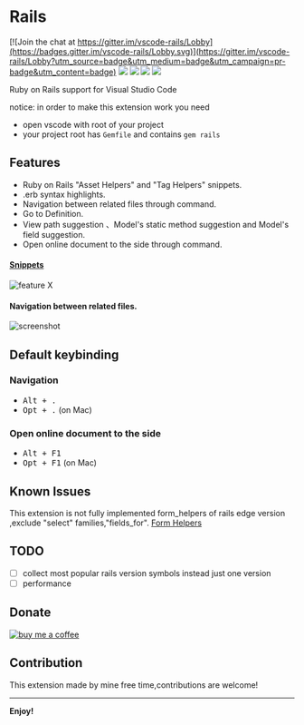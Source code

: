 # Rails

[![Join the chat at https://gitter.im/vscode-rails/Lobby](https://badges.gitter.im/vscode-rails/Lobby.svg)](https://gitter.im/vscode-rails/Lobby?utm_source=badge&utm_medium=badge&utm_campaign=pr-badge&utm_content=badge) 
[![](https://vsmarketplacebadge.apphb.com/version/bung87.rails.svg
)](https://marketplace.visualstudio.com/items?itemName=bung87.rails)
[![](https://vsmarketplacebadge.apphb.com/installs-short/bung87.rails.svg
)](https://marketplace.visualstudio.com/items?itemName=bung87.rails)
[![](https://vsmarketplacebadge.apphb.com/rating-short/bung87.rails.svg
)](https://marketplace.visualstudio.com/items?itemName=bung87.rails)
[![](https://vsmarketplacebadge.apphb.com/trending-monthly/bung87.rails.svg
)](https://marketplace.visualstudio.com/items?itemName=bung87.rails)


Ruby on Rails support for Visual Studio Code

notice: in order to make this extension work you need  
- open vscode with root of your project  
- your project root has `Gemfile` and contains `gem rails`  

## Features

- Ruby on Rails "Asset Helpers" and "Tag Helpers" snippets.
- .erb syntax highlights.
- Navigation between related files through command.
- Go to Definition.
- View path suggestion 、Model's static method suggestion and Model's field suggestion.
- Open online document to the side through command.

#### [Snippets](https://github.com/bung87/vscode-rails/blob/master/snippets)

![feature X](https://github.com/bung87/vscode-rails/raw/master/./images/vscode-rails.gif)

#### Navigation between related files.

![screenshot](https://github.com/bung87/vscode-rails/raw/master/./images/rails-nav.png)

## Default keybinding

### Navigation

- <kbd>Alt + .</kbd>
- <kbd>Opt + .</kbd> (on Mac)

### Open online document to the side

- <kbd>Alt + F1</kbd>
- <kbd>Opt + F1</kbd> (on Mac)

## Known Issues

This extension is not fully implemented form_helpers of rails edge version ,exclude "select" families,"fields_for".
[Form Helpers](http://edgeguides.rubyonrails.org/form_helpers.html)

## TODO

- [ ] collect most popular rails version symbols instead just one version  
- [ ] performance  
## Donate

[![buy me a coffee](https://img.shields.io/badge/donate-buy%20me%20a%20coffee-orange.svg)](https://www.buymeacoffee.com/d4v36nCg1)  

## Contribution

This extension made by mine free time,contributions are welcome!

---

**Enjoy!**
